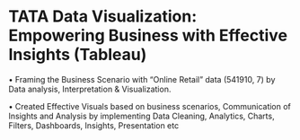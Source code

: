 # TATA Data Visualization: Empowering Business with Effective Insights (Tableau) 

• Framing the Business Scenario with “Online Retail” data (541910, 7) by Data analysis, Interpretation & Visualization.

• Created Effective Visuals based on business scenarios, Communication of Insights and Analysis by implementing Data
Cleaning, Analytics, Charts, Filters, Dashboards, Insights, Presentation etc
